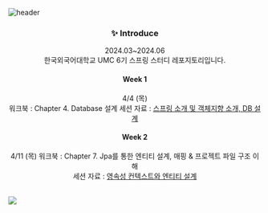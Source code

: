 ![header](https://capsule-render.vercel.app/api?type=waving&color=9BEC26&height=300&section=header&text=UMC%205TH%20HUFS%20SPRING%20REPOSITORY🍀&fontSize=40)

<div align=center>
<h3>✨ Introduce</h3>
2024.03~2024.06
<br>
한국외국어대학교 UMC 6기 스프링 스터디 레포지토리입니다.
<br>

#### Week 1 
4/4 (목) <br> 
워크북 : Chapter 4. Database 설계 
세션 자료 : [스프링 소개 및 객체지향 소개, DB 설계](https://jorippppong.notion.site/Week-1-DB-0ad49aaf4fed4abda6701603db3c2224?pvs=4) 
<br>

#### Week 2 
4/11 (목) 
워크북 : Chapter 7. Jpa를 통한 엔티티 설계, 매핑 & 프로젝트 파일 구조 이해 <br> 
세션 자료 : [영속성 컨텍스트와 엔티티 설계](https://jorippppong.notion.site/Week-2-0654f7e65e884af9b7f60243c9e4a8d8) <br>
<br> 

</div>
</div>
<img src="https://capsule-render.vercel.app/api?type=waving&color=9BEC26&height=300&section=footer" />


